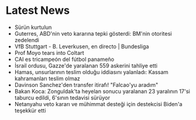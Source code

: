 # Latest News
-  Sürün kurtulun
-  Guterres, ABD'nin veto kararına tepki gösterdi: BM'nin otoritesi zedelendi
-  VfB Stuttgart - B. Leverkusen, en directo | Bundesliga
-  Prof Moyo tears into Coltart
-  CAI es tricampeón del fútbol panameño
-  İsrail ordusu, Gazze'de yaralanan 559 askerini tahliye etti
-  Hamas, unsurlarının teslim olduğu iddiasını yalanladı: Kassam kahramanları teslim olmaz
-  Davinson Sanchez'den transfer itirafı! "Falcao'yu aradım"
-  Bakan Koca: Zonguldak'ta heyelan sonucu yaralanan 23 yaralının 17'si taburcu edildi, 6'sının tedavisi sürüyor
-  Netanyahu veto kararı ve mühimmat desteği için destekcisi Biden'a teşekkür etti
